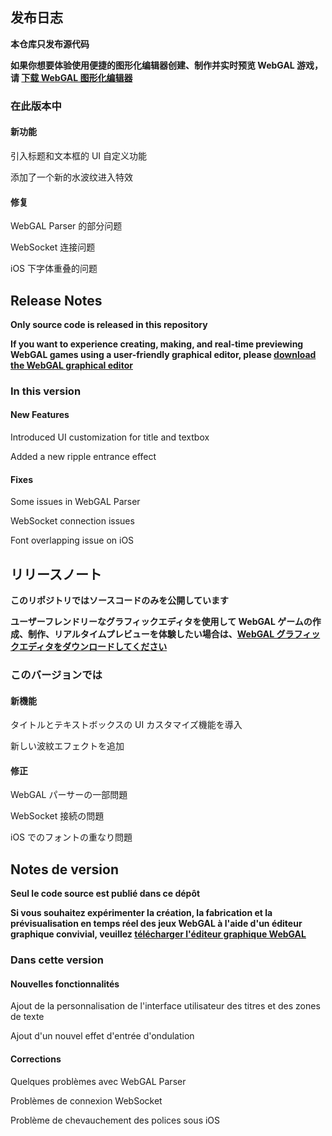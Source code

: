 ## 发布日志

**本仓库只发布源代码**

**如果你想要体验使用便捷的图形化编辑器创建、制作并实时预览 WebGAL 游戏，请 [下载 WebGAL 图形化编辑器](https://github.com/MakinoharaShoko/WebGAL_Terre/releases)**

### 在此版本中

#### 新功能

引入标题和文本框的 UI 自定义功能

添加了一个新的水波纹进入特效

#### 修复

WebGAL Parser 的部分问题

WebSocket 连接问题

iOS 下字体重叠的问题

<!-- English Translation -->

## Release Notes

**Only source code is released in this repository**

**If you want to experience creating, making, and real-time previewing WebGAL games using a user-friendly graphical editor, please [download the WebGAL graphical editor](https://github.com/MakinoharaShoko/WebGAL_Terre/releases)**

### In this version

#### New Features

Introduced UI customization for title and textbox

Added a new ripple entrance effect

#### Fixes

Some issues in WebGAL Parser

WebSocket connection issues

Font overlapping issue on iOS

<!-- Japanese Translation -->

## リリースノート

**このリポジトリではソースコードのみを公開しています**

**ユーザーフレンドリーなグラフィックエディタを使用して WebGAL ゲームの作成、制作、リアルタイムプレビューを体験したい場合は、[WebGAL グラフィックエディタをダウンロードしてください](https://github.com/MakinoharaShoko/WebGAL_Terre/releases)**

### このバージョンでは

#### 新機能

タイトルとテキストボックスの UI カスタマイズ機能を導入

新しい波紋エフェクトを追加

#### 修正

WebGAL パーサーの一部問題

WebSocket 接続の問題

iOS でのフォントの重なり問題

<!-- French Translation -->

## Notes de version

**Seul le code source est publié dans ce dépôt**

**Si vous souhaitez expérimenter la création, la fabrication et la prévisualisation en temps réel des jeux WebGAL à l'aide d'un éditeur graphique convivial, veuillez [télécharger l'éditeur graphique WebGAL](https://github.com/MakinoharaShoko/WebGAL_Terre/releases)**

### Dans cette version

#### Nouvelles fonctionnalités

Ajout de la personnalisation de l'interface utilisateur des titres et des zones de texte

Ajout d'un nouvel effet d'entrée d'ondulation

#### Corrections

Quelques problèmes avec WebGAL Parser

Problèmes de connexion WebSocket

Problème de chevauchement des polices sous iOS

